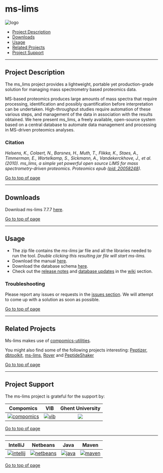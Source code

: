 # ms-lims
![logo](http://genesis.ugent.be/uvpublicdata/ms-lims/ms-lims_logo.png) 

 * [Project Description](#project-description)
 * [Downloads](#downloads)
 * [Usage](#usage)
 * [Related Projects](#related-projects)
 * [Project Support](#project-support)

----

## Project Description

The ms_lims project provides a lightweight, portable yet production-grade solution for managing mass spectrometry based proteomics data.

MS-based proteomics produces large amounts of mass spectra that require processing, identification and possibly quantification before interpretation can be undertaken. High-throughput studies require automation of these various steps, and management of the data in association with the results obtained. We here present ms_lims, a freely available, open-source system based on a central database to automate data management and processing in MS-driven proteomics analyses.

### Citation
*Helsens, K., Colaert, N., Barsnes, H., Muth, T., Flikka, K., Staes, A., Timmerman, E., Wortelkamp, S., Sickmann, A., Vandekerckhove, J., et al. (2010). ms_lims, a simple yet powerful open source LIMS for mass spectrometry-driven proteomics. Proteomics epub ([pid: 20058248](http://www.ncbi.nlm.nih.gov/pubmed/20058248)).*

[Go to top of page](#ms-lims)

----

## Downloads
Download ms-lims 7.7.7 [here](http://genesis.ugent.be/uvpublicdata/ms-lims/ms-lims-7.7.7.zip). 

[Go to top of page](#ms-lims)

----

## Usage
 * The zip file contains the *ms-lims* jar file and all the libraries needed to run the tool. *Double clicking this resulting jar file will start ms-lims.*
 * Download the manual [here](http://genesis.ugent.be/uvpublicdata/ms-lims/ms_lims_manual.pdf).
 * Download the database schema [here](http://genesis.ugent.be/uvpublicdata/ms-lims/schema_7.6.png).
 * Check out the [release notes](https://github.com/compomics/ms-lims/wiki/ReleaseNotes) and [database updates](https://github.com/compomics/ms-lims/wiki/DatabaseUpdates) in the [wiki](https://github.com/compomics/ms-lims/wiki) section.

### Troubleshooting
Please report any issues or requests in the [issues section](https://github.com/compomics/ms-lims/issues). We will attempt to come up with a solution as soon as possible.

[Go to top of page](#ms-lims)

----

## Related Projects
Ms-lims makes use of [compomics-utilities](http://code.google.com/p/compomics-utilities).

You might also find some of the following projects interesting: [Peptizer](http://code.google.com/p/peptizer),
[dbtoolkit](https://github.com/compomics/dbtoolkit),
[ms-lims](http://code.google.com/p/ms-lims),
[Rover](http://code.google.com/p/compomics-rover) and
[PeptideShaker](http://code.google.com/p/peptide-shaker)

[Go to top of page](#ms-lims)

----

## Project Support

The ms-lims project is grateful for the support by:

| Compomics | VIB | Ghent University|
|:--:|:--:|:--:|
| [![compomics](http://genesis.ugent.be/uvpublicdata/image/compomics.png)](http://www.compomics.com) | [![vib](http://genesis.ugent.be/uvpublicdata/image/vib.png)](http://www.vib.be) | [![](http://genesis.ugent.be/uvpublicdata/image/ugent.png)](http://www.ugent.be/en) |

[Go to top of page](#rover)

----

| IntelliJ | Netbeans | Java | Maven |
|:--:|:--:|:--:|:--:|
| [![intellij](http://genesis.ugent.be/uvpublicdata/image/icon_IntelliJIDEA.png)](https://www.jetbrains.com/idea/) | [![netbeans](https://netbeans.org/images_www/visual-guidelines/NB-logo-single.jpg)](https://netbeans.org/) | [![java](http://genesis.ugent.be/uvpublicdata/image/java.png)](http://java.com/en/) | [![maven](http://genesis.ugent.be/uvpublicdata/image/maven.png)](http://maven.apache.org/) |

[Go to top of page](#ms-lims)
